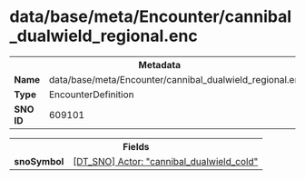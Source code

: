 <h1>data/base/meta/Encounter/cannibal_dualwield_regional.enc</h1><table><tr><th colspan="100%">Metadata</th></tr><tr><td><b>Name</b></td><td>data/base/meta/Encounter/cannibal_dualwield_regional.enc</td></tr><tr><td><b>Type</b></td><td>EncounterDefinition</td></tr><tr><td><b>SNO ID</b></td><td>609101</td></tr></table>

<table><tr><th colspan="100%">Fields</th></tr><tr><td><b>snoSymbol</b></td><td><a href="..\Actor\cannibal_dualwield_cold.acr">[DT_SNO] Actor: "cannibal_dualwield_cold"</a></td></tr></table>

